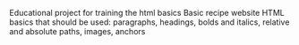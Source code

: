 Educational project for training the html basics
Basic recipe website
HTML basics that should be used:
paragraphs, headings, bolds and italics, relative and absolute paths, images, anchors

